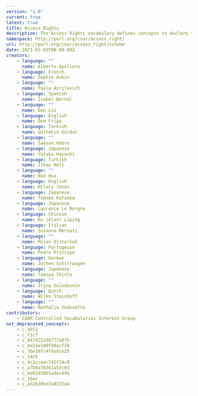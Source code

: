 ```yaml
---
version: "1.0"
current: true
latest: true
title: Access Rights
description: The Access Rights vocabulary defines concepts to declare the access status of a resource. Multilingual labels regard regional distinctions in language and term.
namespace: http://purl.org/coar/access_right/
uri: http://purl.org/coar/access_right/scheme
date: 2021-02-03T00:00:00Z
creators:
    - language: ""
      name: Alberto Apollaro
    - language: French
      name: Sophie Aubin
    - language: ""
      name: Paola Azrilevich
    - language: Spanish
      name: Isabel Bernal
    - language: ""
      name: Dan Liu
    - language: English
      name: Dom Fripp
    - language: Turkish
      name: Gültekin Gürdal
    - language: ""
      name: Sawsan Habre
    - language: Japanese
      name: Yutaka Hayashi
    - language: Turkish
      name: Ilkay Holt
    - language: ""
      name: Nie Hua
    - language: English
      name: Hilary Jones
    - language: Japanese
      name: Tomoko Kataoka
    - language: Japanese
      name: Laurence Le Borgne
    - language: Chinese
      name: Ku (Alan) Liping
    - language: Italian
      name: Susanna Mornati
    - language: ""
      name: Milan Ojsteršek
    - language: Portugeuse
      name: Pedro Príncipe
    - language: German
      name: Jochen Schirrwagen
    - language: Japanese
      name: Tomoya Shiota
    - language: ""
      name: Iryna Solodovnik
    - language: Dutch
      name: Wilko Steinhoff
    - language: ""
      name: Nathalie Vedovotto
contributors:
    - COAR Controlled Vocabularies Interest Group
not_deprecated_concepts:
    - c_abf2
    - c_f1cf
    - c_d47422a3bf77a87b
    - c_4e2ae189f89acf28
    - c_7be167c4f9adce25
    - c_14cb
    - c_4c2cceec745f24c0
    - c_a7b0a76361a53c03
    - c_4e81d3665adec49b
    - c_16ec
    - c_ad2b30be3a0232e4
---
```


